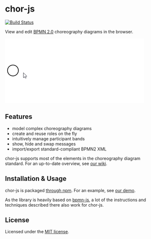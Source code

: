 # chor-js

[![Build Status](https://travis-ci.com/jan-ladleif/chor-js.svg?branch=master)](https://travis-ci.com/jan-ladleif/chor-js)

View and edit [BPMN 2.0](https://www.omg.org/spec/BPMN/2.0.2/) choreography diagrams in the browser.

[![chor-js screencast](./resources/screencast.gif "chor-js in action")](https://github.com/jan-ladleif/chor-js-demo)

## Features

- model complex choreography diagrams
- create and reuse roles on the fly
- intuitively manage participant bands
- show, hide and swap messages
- import/export standard-compliant BPMN2 XML

chor-js supports most of the elements in the choreography diagram standard. For an up-to-date overview, see [our wiki](https://github.com/jan-ladleif/chor-js/wiki/).

## Installation & Usage

chor-js is packaged [through npm](https://www.npmjs.com/package/chor-js). For an example, see [our demo](https://github.com/jan-ladleif/chor-js-demo). 

As the library is heavily based on [bpmn-js](https://github.com/bpmn-io/bpmn-js/), a lot of the instructions and techniques described there also work for chor-js.

## License

Licensed under the [MIT license](https://github.com/jan-ladleif/chor-js/blob/master/LICENSE).